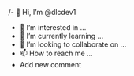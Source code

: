 /- 👋 Hi, I’m @dlcdev1
- 👀 I’m interested in ...
- 🌱 I’m currently learning ...
- 💞️ I’m looking to collaborate on ...
- 📫 How to reach me ...
- Add new comment
<!---
dlcdev1/dlcdev1 is a ✨ special ✨ repository because its `README.md` (this file) appears on your GitHub profile.
You can click the Preview link to take a look at your changes.
i'm here!!!

--->
